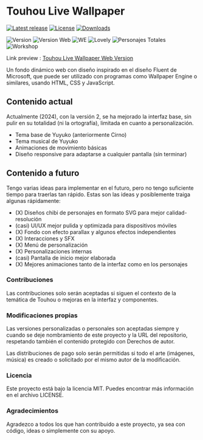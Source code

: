 # Touhou Live Wallpaper

[![Latest release](https://img.shields.io/github/v/release/RetrogisusDEV/THLiveWallpaper?include_prereleases)](https://github.com/RetrogisusDEV/THLiveWallpaper/releases)
[![License](https://img.shields.io/github/license/RetrogisusDEV/THLiveWallpaper)](https://www.gnu.org/licenses/gpl-3.0)
[![Downloads](https://img.shields.io/github/downloads/RetrogisusDEV/THLiveWallpaper/total)](https://github.com/RetrogisusDEV/THLiveWallpaper/releases)


![Version](https://img.shields.io/badge/TLW-2.0-green) ![Version Web](https://img.shields.io/badge/TLWWeb-2.1-green) ![WE](https://img.shields.io/badge/WallpaperEngine-Yes-blue) ![Lovely](https://img.shields.io/badge/LovelyWallpaper-Yes-blue) ![Personajes Totales](https://img.shields.io/badge/Toronjas-1-red) ![Workshop](https://img.shields.io/badge/Workshop-No-red)

Link preview : [Touhou Live Wallpaper Web Version](https://retrogisusdev.github.io/THLiveWallpaper/)

Un fondo dinámico web con diseño inspirado en el diseño Fluent de Microsoft, que puede ser utilizado con programas como Wallpaper Engine o similares, usando HTML, CSS y JavaScript.

## Contenido actual

Actualmente (2024), con la versión 2, se ha mejorado la interfaz base, sin pulir en su totalidad (ni la ortografía), limitada en cuanto a personalización.

- Tema base de Yuyuko (anteriormente Cirno)
- Tema musical de Yuyuko
- Animaciones de movimiento básicas
- Diseño responsive para adaptarse a cualquier pantalla (sin terminar)

## Contenido a futuro

Tengo varias ideas para implementar en el futuro, pero no tengo suficiente tiempo para traerlas tan rápido. Estas son las ideas y posiblemente traiga algunas rápidamente:

- (X) Diseños chibi de personajes en formato SVG para mejor calidad-resolución
- (casi) UI/UX mejor pulida y optimizada para dispositivos móviles
- (X) Fondo con efecto parallax y algunos efectos independientes
- (X) Interacciones y SFX
- (X) Menú de personalización
- (X) Personalizaciones internas
- (casi) Pantalla de inicio mejor elaborada
- (X) Mejores animaciones tanto de la interfaz como en los personajes

### Contribuciones

Las contribuciones solo serán aceptadas si siguen el contexto de la temática de Touhou o mejoras en la interfaz y componentes.

### Modificaciones propias

Las versiones personalizadas o personales son aceptadas siempre y cuando se deje nombramiento de este proyecto y la URL del repositorio, respetando también el contenido protegido con Derechos de autor.

Las distribuciones de pago solo serán permitidas si todo el arte (imágenes, música) es creado o solicitado por el mismo autor de la modificación.

### Licencia

Este proyecto está bajo la licencia MIT. Puedes encontrar más información en el archivo LICENSE.

### Agradecimientos

Agradezco a todos los que han contribuido a este proyecto, ya sea con código, ideas o simplemente con su apoyo.
